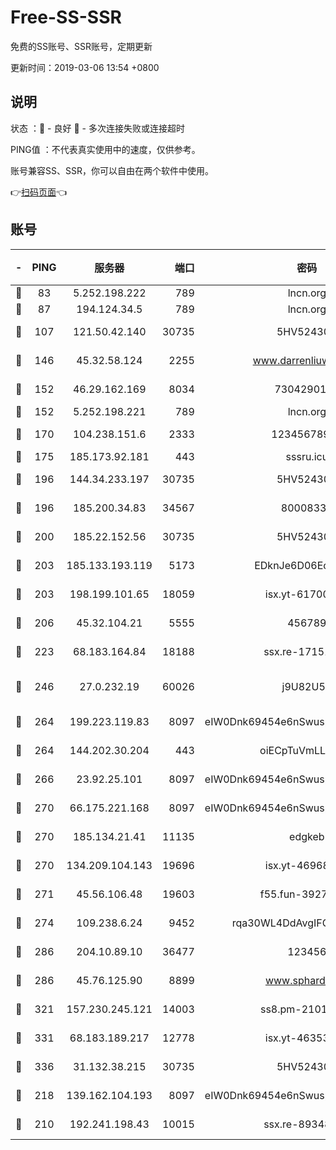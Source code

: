# Free-SS-SSR

免费的SS账号、SSR账号，定期更新

更新时间：2019-03-06 13:54 +0800

## 说明

状态     ：🙂 - 良好 🙁 - 多次连接失败或连接超时

PING值   ：不代表真实使用中的速度，仅供参考。

账号兼容SS、SSR，你可以自由在两个软件中使用。

👉[扫码页面](https://liesauer.github.io/free-ss-ssr.github.io/)👈

## 账号

|-|PING|服务器|端口|密码|加密方式|区域|
|:----:|:----:|:-----:|-----:|:----:|:----:|:----:|
|🙂|83|5.252.198.222|789|lncn.org|rc4|JP|
|🙂|87|194.124.34.5|789|lncn.org|rc4|JP|
|🙂|107|121.50.42.140|30735|5HV52430C|aes-256-cfb|JP|
|🙂|146|45.32.58.124|2255|www.darrenliuwei.com|aes-256-cfb|JP|
|🙂|152|46.29.162.169|8034|7304290167|aes-256-cfb|RU|
|🙂|152|5.252.198.221|789|lncn.org|rc4|JP|
|🙂|170|104.238.151.6|2333|12345678900|aes-256-cfb|JP|
|🙂|175|185.173.92.181|443|sssru.icu|rc4-md5|RU|
|🙂|196|144.34.233.197|30735|5HV52430C|aes-256-cfb|US|
|🙂|196|185.200.34.83|34567|80008331|aes-256-cfb|US|
|🙂|200|185.22.152.56|30735|5HV52430C|aes-256-cfb|RU|
|🙂|203|185.133.193.119|5173|EDknJe6D06EoWDaw|aes-256-cfb|US|
|🙂|203|198.199.101.65|18059|isx.yt-61700807|aes-256-cfb|US|
|🙂|206|45.32.104.21|5555|456789|aes-256-cfb|SG|
|🙂|223|68.183.164.84|18188|ssx.re-17151822|aes-256-cfb|US|
|🙂|246|27.0.232.19|60026|j9U82U53|xchacha20-ietf-poly1305|HK|
|🙂|264|199.223.119.83|8097|eIW0Dnk69454e6nSwuspv9DmS201tQ0D|aes-256-cfb|US|
|🙂|264|144.202.30.204|443|oiECpTuVmLLxk4Ts|aes-256-cfb|US|
|🙂|266|23.92.25.101|8097|eIW0Dnk69454e6nSwuspv9DmS201tQ0D|aes-256-cfb|US|
|🙂|270|66.175.221.168|8097|eIW0Dnk69454e6nSwuspv9DmS201tQ0D|aes-256-cfb|US|
|🙂|270|185.134.21.41|11135|edgkeb|aes-256-cfb|GB|
|🙂|270|134.209.104.143|19696|isx.yt-46968452|aes-256-cfb|SG|
|🙂|271|45.56.106.48|19603|f55.fun-39271360|aes-256-cfb|US|
|🙂|274|109.238.6.24|9452|rqa30WL4DdAvgIFG6Fs3znzTa|aes-256-cfb|FR|
|🙂|286|204.10.89.10|36477|123456|aes-256-cfb|US|
|🙂|286|45.76.125.90|8899|www.sphard.com|aes-256-cfb|JP|
|🙂|321|157.230.245.121|14003|ss8.pm-21010216|aes-256-cfb|SG|
|🙂|331|68.183.189.217|12778|isx.yt-46353039|aes-256-cfb|SG|
|🙂|336|31.132.38.215|30735|5HV52430C|aes-256-cfb|US|
|🙂|218|139.162.104.193|8097|eIW0Dnk69454e6nSwuspv9DmS201tQ0D|aes-256-cfb|JP|
|🙁|210|192.241.198.43|10015|ssx.re-89348250|aes-256-cfb|US|
